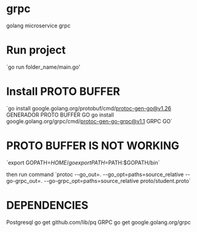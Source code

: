 # grpc
golang microservice grpc

# Run project
´go run folder_name/main.go'

# Install PROTO BUFFER

´go install google.golang.org/protobuf/cmd/protoc-gen-go@v1.26 GENERADOR PROTO BUFFER GO
go install google.golang.org/grpc/cmd/protoc-gen-go-grpc@v1.1 GRPC GO´

# PROTO BUFFER IS NOT WORKING

´export GOPATH=$HOME/go                                                                                                  
export PATH=$PATH:$GOPATH/bin´

then run command ´protoc --go_out=. --go_opt=paths=source_relative --go-grpc_out=. --go-grpc_opt=paths=source_relative proto/student.proto´

# DEPENDENCIES

Postgresql go get github.com/lib/pq
GRPC go get google.golang.org/grpc